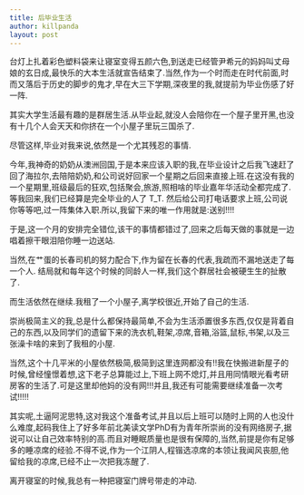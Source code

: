 ```yaml
---
title: 后毕业生活
author: killpanda
layout: post
---
```

台灯上扎着彩色塑料袋来让寝室变得五颜六色,到送走已经管尹希元的妈妈叫丈母娘的玄日成,最快乐的大本生活就宣告结束了.当然,作为一个时而走在时代前面,时而又落后于历史的脚步的鬼才,早在大三下学期,深夜里的我,就提前为毕业伤感了好一阵.

其实大学生活最有趣的是群居生活.从毕业起,就没人会陪你在一个屋子里开黑,也没有十几个人会天天和你挤在一个小屋子里玩三国杀了.

尽管这样,毕业对我来说,依然是一个尤其残忍的事情.

今年,我神奇的奶奶从澳洲回国,于是本来应该入职的我,在毕业设计之后我飞速赶了回了海拉尔,去陪陪奶奶,和公司说好回家一个星期之后回来直接上班.在这没有我的一个星期里,班级最后的狂欢,包括聚会,旅游,照相啥的毕业嘉年华活动全都完成了.等我回来,我们已经算是完全毕业的人了 T_T. 然后给公司打电话要求上班,公司说你等等吧,过一阵集体入职.所以,我留下来的唯一作用就是:送别!!!!

于是,这一个月的安排完全错位,该干的事情都错过了,回来之后每天做的事就是一边唱着擦干眼泪陪你睡一边送站.

当然,在艹蛋的长春司机的努力配合下,作为留在长春的代表,我疏而不漏地送走了每一个人. 结局就和每年这个时候的同龄人一样,我们这个群居社会被硬生生的扯散了.

而生活依然在继续.我租了一个小屋子,离学校很近,开始了自己的生活.

崇尚极简主义的我,总是什么都保持最简单,不会为生活添置很多东西,仅仅是背着自己的东西,以及同学们的遗留下来的洗衣机,鞋架,凉席,音箱,浴篮,鼠标,书架,以及三张澡卡啥的来到了我租的小屋.

当然,这个十几平米的小屋依然极简,极简到这里连网都没有!!我在快搬进新屋子的时候,曾经憧憬着想,这下老子总算能过上,下班上网不熄灯,并且用同情眼光看考研房客的生活了.可是这里却他妈的没有网!!!并且,我还有可能需要继续准备一次考试!!!!!

其实呢,土逼阿泥思特,这对我这个准备考试,并且以后上班可以随时上网的人也没什么难度,起码我住上了好多年前北美读文学PhD有为青年所崇尚的没有网络房子,据说可以让自己效率特别的高.而且对睡眠质量也是很有保障的,当然,前提是你有足够多的睡凉席的经验.不得不说,作为一个江阴人,程锴选凉席的本领让我闻风丧胆,他留给我的凉席,已经不止一次把我冻醒了.

离开寝室的时候,我总有一种把寝室门牌号带走的冲动.
